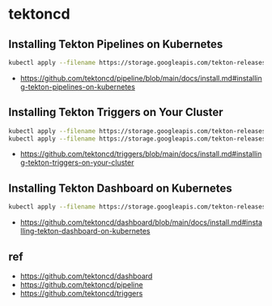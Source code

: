 # tektoncd

## Installing Tekton Pipelines on Kubernetes

```bash
kubectl apply --filename https://storage.googleapis.com/tekton-releases/pipeline/latest/release.yaml
```

- <https://github.com/tektoncd/pipeline/blob/main/docs/install.md#installing-tekton-pipelines-on-kubernetes>

## Installing Tekton Triggers on Your Cluster

```bash
kubectl apply --filename https://storage.googleapis.com/tekton-releases/triggers/latest/release.yaml
kubectl apply --filename https://storage.googleapis.com/tekton-releases/triggers/latest/interceptors.yaml
```

- <https://github.com/tektoncd/triggers/blob/main/docs/install.md#installing-tekton-triggers-on-your-cluster>

## Installing Tekton Dashboard on Kubernetes

```bash
kubectl apply --filename https://storage.googleapis.com/tekton-releases/dashboard/latest/tekton-dashboard-release.yaml
```

- <https://github.com/tektoncd/dashboard/blob/main/docs/install.md#installing-tekton-dashboard-on-kubernetes>

## ref

- <https://github.com/tektoncd/dashboard>
- <https://github.com/tektoncd/pipeline>
- <https://github.com/tektoncd/triggers>
